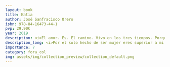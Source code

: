 ```yaml
---
layout: book
title: Katia
author: José Sanfracisco Orero
isbn: 978-84-16473-44-1
pvp: 29.90€
year: 2019
description: <i>El amor. Es. El camino. Vivo en los tres tiempos. Porque los tres Es. El uno. En el ser eterno</i>. J.S.O.
description_long: <i>Por el solo hecho de ser mujer eres superior a mi. Además lo eres por muchas y más razones. Es lo que me hace ver mi consciencia de ser y mi inteligencia</i>. J.S.O.
importance: 7
category: fora_col
img: assets/img/collection_preview/collection_default.png
---
```


